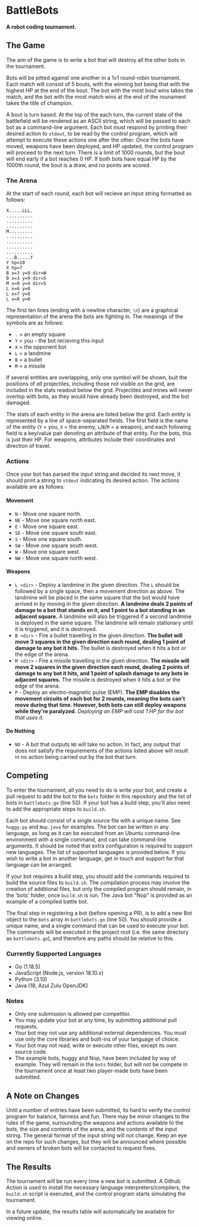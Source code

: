 # BattleBots
**A robot coding tournament.** 

## The Game
The aim of the game is to write a bot that will destroy all the other bots in the tournament.

Bots will be pitted against one another in a 1v1 round-robin tournament. Each match will consist of 5 bouts, with the winning bot being that with the highest HP at the end of the bout. The bot with the most bout wins takes the match, and the bot with the most match wins at the end of the rounament takes the title of champion.

A bout is turn based. At the top of the each turn, the current state of the battlefield will be rendered as an ASCII string, which will be passed to each bot as a command-line argument. Each bot must respond by printing their desired action to `stdout`, to be read by the control program, which will attempt to execute these actions one after the other. Once the bots have moved, weapons have been deployed, and HP updated, the control program will proceed to the next turn. There is a limit of 1000 rounds, but the bout will end early if a bot reaches 0 HP. If both bots have equal HP by the 1000th round, the bout is a draw, and no points are scored.

### The Arena
At the start of each round, each bot will recieve an input string formatted as follows:

```
X.....LLL.
..........
..........
..........
M.........
..........
..........
..........
..........
...B.....Y
Y hp=10
X hp=7
B x=3 y=9 dir=W
B x=3 y=9 dir=S
M x=0 y=4 dir=S
L x=6 y=0
L x=7 y=0
L x=8 y=0
```

The first ten lines (ending with a newline character, `\n`) are a graphical representation of the arena the bots are fighting in. The meanings of the symbols are as follows:

* `.` = an empty square
* `Y` = you - the bot recieving this input
* `X` = the opponent bot
* `L` = a landmine
* `B` = a bullet
* `M` = a missile

If several entities are overlapping, only one symbol will be shown, buit the positions of _all_ projectiles, including those not visible on the grid, are included in the stats readout below the grid. Projectiles and mines will never overlop with bots, as they would have already been destroyed, and the bot damaged.

The stats of each entity in the arena are listed below the grid. Each entity is represented by a line of space-separated fields. The first field is the name of the entity (`Y` = you, `X` = the enemy, `L`/`B`/`M` = a weapon), and each following field is a key/value pair denoting an attribute of that entity. For the bots, this is just their HP. For weapons, attributes include their coordinates and direction of travel.

### Actions

Once your bot has parsed the input string and decided its next move, it should print a string to `stdout` indicating its desired action. The actions available are as follows:

#### Movement
* `N` - Move one square north.
* `NE` - Move one square north east.
* `E` - Move one square east.
* `SE` - Move one square south east.
* `S` - Move one square south.
* `SW` - Move one square south west.
* `W` - Move one square west.
* `NW` - Move one square north west.

#### Weapons
* `L <dir>` - Deploy a landmine in the given direction. The `L` should be followed by a single space, then a movement direction as above. The landmine will be placed in the same square that the bot would have arrived in by moving in the given direction. **A landmine deals 2 points of damage to a bot that stands on it, and 1 point to a bot standing in an adjacent square.** A landmine will also be triggered if a second landmine is deployed in the same square. The landmine will remain stationary until it is triggered, and it is destroyed.
* `B <dir>` - Fire a bullet travelling in the given direction. **The bullet will move 3 squares in the given direction each round, dealing 1 point of damage to any bot it hits.** The bullet is destroyed when it hits a bot or the edge of the arena.
* `M <dir>` - Fire a missile travelling in the given direction. **The missile will move 2 squares in the given direction each round, dealing 2 points of damage to any bot it hits, and 1 point of splash damage to any bots in adjacent squares.** The missile is destroyed when it hits a bot or the edge of the arena.
* `P` - Deploy an electro-magnetic pulse (EMP). **The EMP disables the movement circuits of each bot for 2 rounds, meaning the bots can't move during that time. However, both bots can still deploy weapons while they're paralyzed.** _Deploying an EMP will cost 1 HP for the bot that uses it._

#### Do Nothing
* `NO` - A bot that outputs `NO` will take no action. In fact, any output that does not satisfy the requirements of the actions listed above will result in no action being carried out by the bot that turn.

## Competing

To enter the tournament, all you need to do is write your bot, and create a pull request to add the bot to the `bots` folder in this repository and the list of bots in `battlebots.go` (line 50). If your bot has a build step, you'll also need to add the appropriate steps to `build.sh`.

Each bot should consist of a single source file with a unique name. See `huggy.py` and `Nop.java` for examples. The bot can be written in any language, as long as it can be executed from an Ubuntu command-line environment with a single command, and can take command-line arguments. It should be noted that extra configuration is required to support new languages. The list of supported languages is provided below. If you wish to write a bot in another language, get in touch and support for that language can be arranged.

If your bot requires a build step, you should add the commands required to build the source files to `build.sh`. The compilation process may involve the creation of additional files, but only the compiled program should remain, in the 'bots' folder, once `build.sh` is run. The Java bot "Nop" is provided as an example of a compiled battle bot.

The final step in registering a bot (before opening a PR), is to add a new Bot object to the `bots` array in `battlebots.go` (line 50). You should provide a unique name, and a single command that can be used to execute your bot. The commands will be executed in the project root (i.e. the same directory as `battlebots.go`), and therefore any paths should be relative to this.

### Currently Supported Languages
* Go (1.18.5)
* JavaScript (Node.js, version 18.10.x)
* Python (3.10)
* Java (18, Azul Zulu OpenJDK)

### Notes
* Only one submission is allowed per competitor.
* You may update your bot at any time, by submitting additional pull requests.
* Your bot may not use any additional external dependencies. You must use only the core libraries and built-ins of your language of choice.
* Your bot may not read, write or execute other files, except its own source code.
* The example bots, huggy and Nop, have been included by way of example. They will remain in the `bots` folder, but will not be compete in the tournament once at least two player-made bots have been submitted.

## A Note on Changes
Until a number of entries have been submitted, its hard to verify the control program for balance, fairness and fun. There may be minor changes to the rules of the game, surrounding the weapons and actions available to the bots, the size and contents of the arena, and the contents of the input string. The general format of the input string will not change. Keep an eye on the repo for such changes, but they will be announced where possible and owners of broken bots will be contacted to request fixes.

## The Results
The tournament will be run every time a new bot is submitted. A Github Action is used to install the necessary language interpreters/compilers, the `build.sh` script is executed, and the control program starts simulating the tournament.

In a future update, the results table will automatically be available for viewing online.
